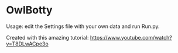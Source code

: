 # OwlBotty

Usage: edit the Settings file with your own data and run Run.py. 

Created with this amazing tutorial: https://www.youtube.com/watch?v=T8DLwACpe3o